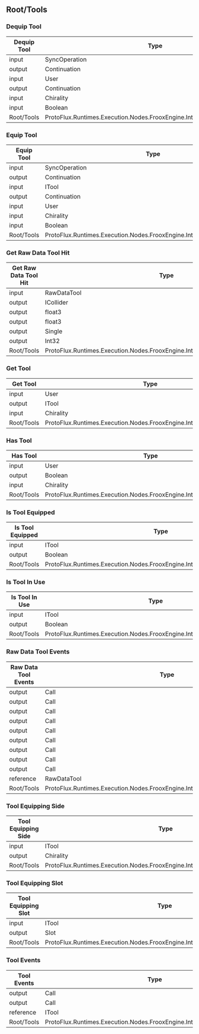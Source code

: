 <!-----------------------------------------------------------------------+
 ! This file has been generated using a script. Do not edit it manually. !
 ! Edit the individual node pages instead.                               !
 +----------------------------------------------------------------------->

## Root/Tools

### Dequip Tool

<!-- embed:start:ProtoFlux.Runtimes.Execution.Nodes.FrooxEngine.Interaction.Tools.DequipTool -->
<!-- ProtofluxNode:start -->
| Dequip Tool | Type | Label |
| --- | ---- | ----- |
| input | SyncOperation | * |
| output | Continuation | OnDequipped |
| input | User | User |
| output | Continuation | OnDequipFail |
| input | Chirality | Side |
| input | Boolean | PopOff |
| Root/Tools | ProtoFlux.Runtimes.Execution.Nodes.FrooxEngine.Interaction.Tools.DequipTool |  |
<!-- ProtofluxNode:end -->
<!-- embed:end:ProtoFlux.Runtimes.Execution.Nodes.FrooxEngine.Interaction.Tools.DequipTool -->


### Equip Tool

<!-- embed:start:ProtoFlux.Runtimes.Execution.Nodes.FrooxEngine.Interaction.Tools.EquipTool -->
<!-- ProtofluxNode:start -->
| Equip Tool | Type | Label |
| --- | ---- | ----- |
| input | SyncOperation | * |
| output | Continuation | OnEquipped |
| input | ITool | Tool |
| output | Continuation | OnEquipFail |
| input | User | User |
| input | Chirality | Side |
| input | Boolean | DequipExisting |
| Root/Tools | ProtoFlux.Runtimes.Execution.Nodes.FrooxEngine.Interaction.Tools.EquipTool |  |
<!-- ProtofluxNode:end -->
<!-- embed:end:ProtoFlux.Runtimes.Execution.Nodes.FrooxEngine.Interaction.Tools.EquipTool -->


### Get Raw Data Tool Hit

<!-- embed:start:ProtoFlux.Runtimes.Execution.Nodes.FrooxEngine.Interaction.Tools.GetRawDataToolHit -->
<!-- ProtofluxNode:start -->
| Get Raw Data Tool Hit | Type | Label |
| --- | ---- | ----- |
| input | RawDataTool | Tool |
| output | ICollider | HitCollider |
| output | float3 | HitPoint |
| output | float3 | HitNormal |
| output | Single | HitDistance |
| output | Int32 | HitTriangleIndex |
| Root/Tools | ProtoFlux.Runtimes.Execution.Nodes.FrooxEngine.Interaction.Tools.GetRawDataToolHit |  |
<!-- ProtofluxNode:end -->
<!-- embed:end:ProtoFlux.Runtimes.Execution.Nodes.FrooxEngine.Interaction.Tools.GetRawDataToolHit -->


### Get Tool

<!-- embed:start:ProtoFlux.Runtimes.Execution.Nodes.FrooxEngine.Interaction.Tools.GetTool -->
<!-- ProtofluxNode:start -->
| Get Tool | Type | Label |
| --- | ---- | ----- |
| input | User | User |
| output | ITool | * |
| input | Chirality | Side |
| Root/Tools | ProtoFlux.Runtimes.Execution.Nodes.FrooxEngine.Interaction.Tools.GetTool |  |
<!-- ProtofluxNode:end -->
<!-- embed:end:ProtoFlux.Runtimes.Execution.Nodes.FrooxEngine.Interaction.Tools.GetTool -->


### Has Tool

<!-- embed:start:ProtoFlux.Runtimes.Execution.Nodes.FrooxEngine.Interaction.Tools.HasTool -->
<!-- ProtofluxNode:start -->
| Has Tool | Type | Label |
| --- | ---- | ----- |
| input | User | User |
| output | Boolean | * |
| input | Chirality | Side |
| Root/Tools | ProtoFlux.Runtimes.Execution.Nodes.FrooxEngine.Interaction.Tools.HasTool |  |
<!-- ProtofluxNode:end -->
<!-- embed:end:ProtoFlux.Runtimes.Execution.Nodes.FrooxEngine.Interaction.Tools.HasTool -->


### Is Tool Equipped

<!-- embed:start:ProtoFlux.Runtimes.Execution.Nodes.FrooxEngine.Interaction.Tools.IsToolEquipped -->
<!-- ProtofluxNode:start -->
| Is Tool Equipped | Type | Label |
| --- | ---- | ----- |
| input | ITool | Tool |
| output | Boolean | * |
| Root/Tools | ProtoFlux.Runtimes.Execution.Nodes.FrooxEngine.Interaction.Tools.IsToolEquipped |  |
<!-- ProtofluxNode:end -->
<!-- embed:end:ProtoFlux.Runtimes.Execution.Nodes.FrooxEngine.Interaction.Tools.IsToolEquipped -->


### Is Tool In Use

<!-- embed:start:ProtoFlux.Runtimes.Execution.Nodes.FrooxEngine.Interaction.Tools.IsToolInUse -->
<!-- ProtofluxNode:start -->
| Is Tool In Use | Type | Label |
| --- | ---- | ----- |
| input | ITool | Tool |
| output | Boolean | * |
| Root/Tools | ProtoFlux.Runtimes.Execution.Nodes.FrooxEngine.Interaction.Tools.IsToolInUse |  |
<!-- ProtofluxNode:end -->
<!-- embed:end:ProtoFlux.Runtimes.Execution.Nodes.FrooxEngine.Interaction.Tools.IsToolInUse -->


### Raw Data Tool Events

<!-- embed:start:ProtoFlux.Runtimes.Execution.Nodes.FrooxEngine.Interaction.Tools.RawDataToolEvents -->
<!-- ProtofluxNode:start -->
| Raw Data Tool Events | Type | Label |
| --- | ---- | ----- |
| output | Call | Equipped |
| output | Call | Dequipped |
| output | Call | ToolUpdate |
| output | Call | PrimaryPressed |
| output | Call | PrimaryHeld |
| output | Call | PrimaryReleased |
| output | Call | SecondaryPressed |
| output | Call | SecondaryHeld |
| output | Call | SecondaryReleased |
| reference | RawDataTool | Tool |
| Root/Tools | ProtoFlux.Runtimes.Execution.Nodes.FrooxEngine.Interaction.Tools.RawDataToolEvents |  |
<!-- ProtofluxNode:end -->
<!-- embed:end:ProtoFlux.Runtimes.Execution.Nodes.FrooxEngine.Interaction.Tools.RawDataToolEvents -->


### Tool Equipping Side

<!-- embed:start:ProtoFlux.Runtimes.Execution.Nodes.FrooxEngine.Interaction.Tools.ToolEquippingSide -->
<!-- ProtofluxNode:start -->
| Tool Equipping Side | Type | Label |
| --- | ---- | ----- |
| input | ITool | Tool |
| output | Chirality | * |
| Root/Tools | ProtoFlux.Runtimes.Execution.Nodes.FrooxEngine.Interaction.Tools.ToolEquippingSide |  |
<!-- ProtofluxNode:end -->
<!-- embed:end:ProtoFlux.Runtimes.Execution.Nodes.FrooxEngine.Interaction.Tools.ToolEquippingSide -->


### Tool Equipping Slot

<!-- embed:start:ProtoFlux.Runtimes.Execution.Nodes.FrooxEngine.Interaction.Tools.ToolEquippingSlot -->
<!-- ProtofluxNode:start -->
| Tool Equipping Slot | Type | Label |
| --- | ---- | ----- |
| input | ITool | Tool |
| output | Slot | * |
| Root/Tools | ProtoFlux.Runtimes.Execution.Nodes.FrooxEngine.Interaction.Tools.ToolEquippingSlot |  |
<!-- ProtofluxNode:end -->
<!-- embed:end:ProtoFlux.Runtimes.Execution.Nodes.FrooxEngine.Interaction.Tools.ToolEquippingSlot -->


### Tool Events

<!-- embed:start:ProtoFlux.Runtimes.Execution.Nodes.FrooxEngine.Interaction.Tools.ToolEvents -->
<!-- ProtofluxNode:start -->
| Tool Events | Type | Label |
| --- | ---- | ----- |
| output | Call | Equipped |
| output | Call | Dequipped |
| reference | ITool | Tool |
| Root/Tools | ProtoFlux.Runtimes.Execution.Nodes.FrooxEngine.Interaction.Tools.ToolEvents |  |
<!-- ProtofluxNode:end -->
<!-- embed:end:ProtoFlux.Runtimes.Execution.Nodes.FrooxEngine.Interaction.Tools.ToolEvents -->


